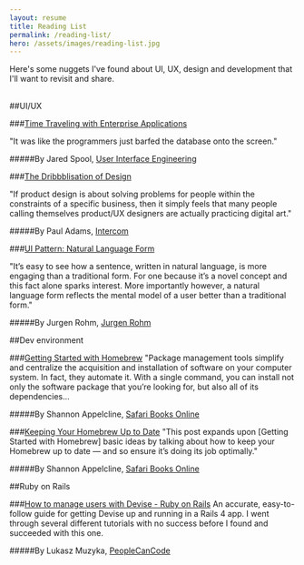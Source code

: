 ```yaml
---
layout: resume
title: Reading List
permalink: /reading-list/
hero: /assets/images/reading-list.jpg
---
```


Here's some nuggets I've found about UI, UX, design and development that I'll want to revisit and share.
<br>
<br>

##UI/UX

###[Time Traveling with Enterprise Applications](https://medium.com/ux-immersion-interactions/time-traveling-with-enterprise-applications-5a6a8468f147#.g2orcmmoe "Time Traveling with Enterprise Applications")

"It was like the programmers just barfed the database onto the screen."

#####By Jared Spool, [User Interface Engineering](https://www.uie.com/ "User Interface Engineering")



###[The Dribbblisation of Design](https://blog.intercom.io/the-dribbblisation-of-design/ "The Dribbblisation of Design")

"If product design is about solving problems for people within the constraints of a specific business, then it simply feels that many people calling themselves product/UX designers are actually practicing digital art."

#####By Paul Adams, [Intercom](https://www.intercom.io/ "Intercom")



###[UI Pattern: Natural Language Form](http://www.jroehm.com/2014/01/ui-pattern-natural-language-form/ "UI Pattern: Natural Language Form")

"It’s easy to see how a sentence, written in natural language, is more engaging than a traditional form. For one because it’s a novel concept and this fact alone sparks interest. More importantly however, a natural language form reflects the mental model of a user better than a traditional form."

#####By Jurgen Rohm, [Jurgen Rohm](http://www.jroehm.com/ "Jurgen Rohm")



##Dev environment

###[Getting Started with Homebrew](https://www.safaribooksonline.com/blog/2014/03/03/homebrew/ "Getting Started with Homebrew")
"Package management tools simplify and centralize the acquisition and installation of software on your computer system. In fact, they automate it. With a single command, you can install not only the software package that you’re looking for, but also all of its dependencies...

#####By Shannon Appelcline, [Safari Books Online](https://www.safaribooksonline.com/blog/ "Safari Books Online")

###[Keeping Your Homebrew Up to Date](https://www.safaribooksonline.com/blog/2014/03/18/keeping-homebrew-date/ "Keeping Your Homebrew Up to Date")
"This post expands upon [Getting Started with Homebrew] basic ideas by talking about how to keep your Homebrew up to date — and so ensure it’s doing its job optimally."

#####By Shannon Appelcline, [Safari Books Online](https://www.safaribooksonline.com/blog/ "Safari Books Online")



##Ruby on Rails

###[How to manage users with Devise - Ruby on Rails](http://www.peoplecancode.com/tutorials/how-to-manage-users-with-devise-ruby-on-rails "How to manage users with Devise - Ruby on Rails")
An accurate, easy-to-follow guide for getting Devise up and running in a Rails 4 app. I went through several different tutorials with no success before I found and succeeded with this one.

#####By Lukasz Muzyka, [PeopleCanCode](http://www.peoplecancode.com/ "PeopleCanCode")
